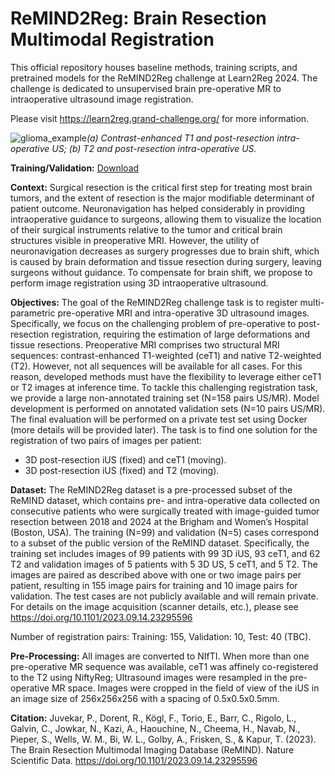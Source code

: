 # ReMIND2Reg: Brain Resection Multimodal Registration

This official repository houses baseline methods, training scripts, and pretrained models for the ReMIND2Reg challenge at Learn2Reg 2024.
The challenge is dedicated to unsupervised brain pre-operative MR to intraoperative ultrasound image registration.

Please visit https://learn2reg.grand-challenge.org/ for more information.

![glioma_example](https://github.com/ReubenDo/ReMIND2Reg/blob/main/imgs/remind2reg.gif)*(a) Contrast-enhanced T1 and post-resection intra-operative US; (b) T2 and post-resection intra-operative US.*



**Training/Validation:** [Download](https://zenodo.org/records/11387725) 

**Context:** Surgical resection is the critical first step for treating most brain tumors, and the extent of resection is the major modifiable determinant of patient outcome. Neuronavigation has helped considerably in providing intraoperative guidance to surgeons, allowing them to visualize the location of their surgical instruments relative to the tumor and critical brain structures visible in preoperative MRI. However, the utility of neuronavigation decreases as surgery progresses due to brain shift, which is caused by brain deformation and tissue resection during surgery, leaving surgeons without guidance. To compensate for brain shift, we propose to perform image registration using 3D intraoperative ultrasound.

**Objectives:** The goal of the ReMIND2Reg challenge task is to register multi-parametric pre-operative MRI and intra-operative 3D ultrasound images. Specifically, we focus on the challenging problem of pre-operative to post-resection registration, requiring the estimation of large deformations and tissue resections. Preoperative MRI comprises two structural MRI sequences: contrast-enhanced T1-weighted (ceT1) and native T2-weighted (T2). However, not all sequences will be available for all cases. For this reason, developed methods must have the flexibility to leverage either ceT1 or T2 images at inference time. To tackle this challenging registration task, we provide a large non-annotated training set (N=158 pairs US/MR). Model development is performed on annotated validation sets (N=10 pairs US/MR). The final evaluation will be performed on a private test set using Docker (more details will be provided later). The task is to find one solution for the registration of two pairs of images per patient:
- 3D post-resection iUS (fixed) and ceT1 (moving).
- 3D post-resection iUS (fixed) and T2 (moving).

**Dataset:** The ReMIND2Reg dataset is a pre-processed subset of the ReMIND dataset, which contains pre- and intra-operative data collected on consecutive patients who were surgically treated with image-guided tumor resection between 2018 and 2024 at the Brigham and Women’s Hospital (Boston, USA). The training (N=99) and validation (N=5) cases correspond to a subset of the public version of the ReMIND dataset. Specifically, the training set includes images of 99 patients with 99 3D iUS, 93 ceT1, and 62 T2 and validation images of 5 patients with 5 3D US, 5 ceT1, and 5 T2. The images are paired as described above with one or two image pairs per patient, resulting in 155 image pairs for training and 10 image pairs for validation. The test cases are not publicly available and will remain private. For details on the image acquisition (scanner details, etc.), please see https://doi.org/10.1101/2023.09.14.23295596 

Number of registration pairs: Training: 155, Validation: 10, Test: 40 (TBC).

**Pre-Processing:** All images are converted to NIfTI. When more than one pre-operative MR sequence was available, ceT1 was affinely co-registered to the T2 using NiftyReg; Ultrasound images were resampled in the pre-operative MR space. Images were cropped in the field of view of the iUS in an image size of 256x256x256 with a spacing of 0.5x0.5x0.5mm.

**Citation:**  Juvekar, P., Dorent, R., Kögl, F., Torio, E., Barr, C., Rigolo, L., Galvin, C., Jowkar, N., Kazi, A., Haouchine, N., Cheema, H., Navab, N., Pieper, S., Wells, W. M., Bi, W. L., Golby, A., Frisken, S., & Kapur, T. (2023). The Brain Resection Multimodal Imaging Database (ReMIND). Nature Scientific Data. https://doi.org/10.1101/2023.09.14.23295596

